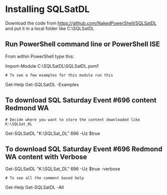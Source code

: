 # Installing SQLSatDL

Download the code from <https://github.com/NakedPowerShell/SQLSatDL>
and put it in a local folder like C:\SQLSatDL

## Run PowerShell command line or PowerShell ISE

From within PowerShell type this:

Import-Module C:\SQLSatDL\SQLSatDL.psm1

`# To see a few examples for this module run this`

Get-Help Get-SQLSatDL -Examples

## To download SQL Saturday Event #696 content Redmond WA

`# Decide where you want to store the content downloaded like K:\SQLSat_DL`

Get-SQLSatDL "K:\SQLSat_DL" 696 -Uz $true

## To download SQL Saturday Event #696 Redmond WA content with Verbose

Get-SQLSatDL "K:\SQLSat_DL" 696 -Uz $true -verbose

`# To see all the comment based help`

Get-Help Get-SQLSatDL -All
